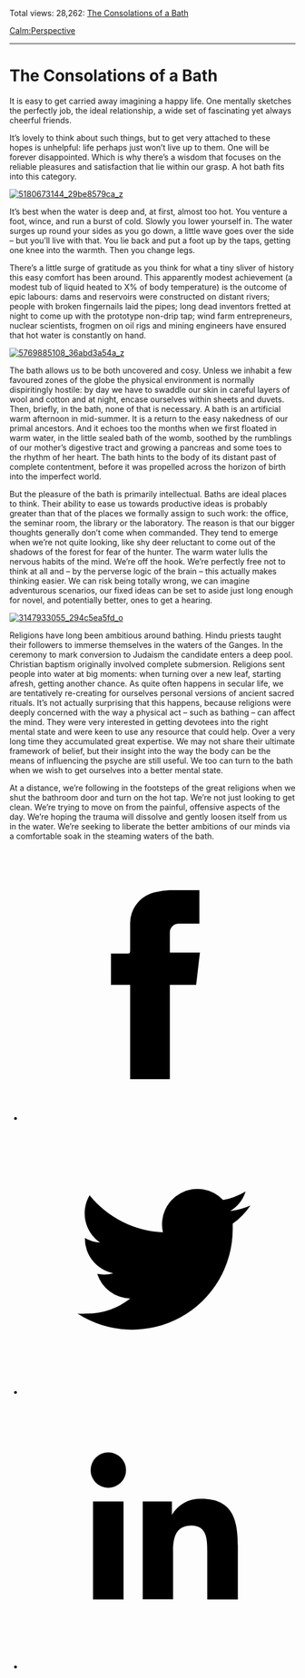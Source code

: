 Total views: 28,262: [The Consolations of a Bath](https://www.theschooloflife.com/thebookoflife/the-consolations-of-a-bath/)

[Calm:](https://www.theschooloflife.com/thebookoflife/category/calm/)[Perspective](https://www.theschooloflife.com/thebookoflife/category/calm/perspective/)

* * *

# The Consolations of a Bath
<style>
						.alignnone {
  display: block;
  margin-left: auto;
  margin-right: auto;
  align: center:
}

.addtoany_share_save_container {
display:none;
}

.wp-block-image {
		display: block;
  margin-left: auto;
  margin-right: auto;
  width: 50%;
}

.aligncenter {
display: block;
  margin-left: auto;
  margin-right: auto;
  align: center:
}

@media only screen and (max-width: 500px) {
  .wp-block-image {
		display: block;
  margin-left: auto;
  margin-right: auto;
  width: 100%;
} }

h1 {max-width: 600px !important;
}
.s18-single-post .content-area .site-main article .post-cat-header-display + .old-wrapper p {
    font-size: 1.200em
}
						</style>

It is easy to get carried away imagining a happy life. One mentally sketches the perfectly job, the ideal relationship, a wide set of fascinating yet always cheerful friends.

It’s lovely to think about such things, but to get very attached to these hopes is unhelpful: life perhaps just won’t live up to them. One will be forever disappointed. Which is why there’s a wisdom that focuses on the reliable pleasures and satisfaction that lie within our grasp. A hot bath fits into this category.

[![5180673144_29be8579ca_z](https://www.theschooloflife.com/thebookoflife/wp-content/uploads/2014/11/5180673144_29be8579ca_z.jpg)](http://www.thebookoflife.org/wp-content/uploads/2014/11/5180673144_29be8579ca_z.jpg)

It’s best when the water is deep and, at first, almost too hot. You venture a foot, wince, and run a burst of cold. Slowly you lower yourself in. The water surges up round your sides as you go down, a little wave goes over the side – but you’ll live with that. You lie back and put a foot up by the taps, getting one knee into the warmth. Then you change legs.

There’s a little surge of gratitude as you think for what a tiny sliver of history this easy comfort has been around. This apparently modest achievement (a modest tub of liquid heated to X% of body temperature) is the outcome of epic labours: dams and reservoirs were constructed on distant rivers; people with broken fingernails laid the pipes; long dead inventors fretted at night to come up with the prototype non-drip tap; wind farm entrepreneurs, nuclear scientists, frogmen on oil rigs and mining engineers have ensured that hot water is constantly on hand.

[![5769885108_36abd3a54a_z](https://www.theschooloflife.com/thebookoflife/wp-content/uploads/2014/11/5769885108_36abd3a54a_z.jpg)](http://www.thebookoflife.org/wp-content/uploads/2014/11/5769885108_36abd3a54a_z.jpg)

The bath allows us to be both uncovered and cosy. Unless we inhabit a few favoured zones of the globe the physical environment is normally dispiritingly hostile: by day we have to swaddle our skin in careful layers of wool and cotton and at night, encase ourselves within sheets and duvets. Then, briefly, in the bath, none of that is necessary. A bath is an artificial warm afternoon in mid-summer. It is a return to the easy nakedness of our primal ancestors. And it echoes too the months when we first floated in warm water, in the little sealed bath of the womb, soothed by the rumblings of our mother’s digestive tract and growing a pancreas and some toes to the rhythm of her heart. The bath hints to the body of its distant past of complete contentment, before it was propelled across the horizon of birth into the imperfect world.

But the pleasure of the bath is primarily intellectual. Baths are ideal places to think. Their ability to ease us towards productive ideas is probably greater than that of the places we formally assign to such work: the office, the seminar room, the library or the laboratory. The reason is that our bigger thoughts generally don’t come when commanded. They tend to emerge when we’re not quite looking, like shy deer reluctant to come out of the shadows of the forest for fear of the hunter. The warm water lulls the nervous habits of the mind. We’re off the hook. We’re perfectly free not to think at all and – by the perverse logic of the brain – this actually makes thinking easier. We can risk being totally wrong, we can imagine adventurous scenarios, our fixed ideas can be set to aside just long enough for novel, and potentially better, ones to get a hearing.

[![3147933055_294c5ea5fd_o](https://www.theschooloflife.com/thebookoflife/wp-content/uploads/2014/11/3147933055_294c5ea5fd_o.jpg)](http://www.thebookoflife.org/wp-content/uploads/2014/11/3147933055_294c5ea5fd_o.jpg)

Religions have long been ambitious around bathing. Hindu priests taught their followers to immerse themselves in the waters of the Ganges. In the ceremony to mark conversion to Judaism the candidate enters a deep pool. Christian baptism originally involved complete submersion. Religions sent people into water at big moments: when turning over a new leaf, starting afresh, getting another chance. As quite often happens in secular life, we are tentatively re-creating for ourselves personal versions of ancient sacred rituals. It’s not actually surprising that this happens, because religions were deeply concerned with the way a physical act – such as bathing – can affect the mind. They were very interested in getting devotees into the right mental state and were keen to use any resource that could help. Over a very long time they accumulated great expertise. We may not share their ultimate framework of belief, but their insight into the way the body can be the means of influencing the psyche are still useful. We too can turn to the bath when we wish to get ourselves into a better mental state. &nbsp;

At a distance, we’re following in the footsteps of the great religions when we shut the bathroom door and turn on the hot tap. We’re not just looking to get clean. We’re trying to move on from the painful, offensive aspects of the day. We’re hoping the trauma will dissolve and gently loosen itself from us in the water. We’re seeking to liberate the better ambitions of our minds via a comfortable soak in the steaming waters of the bath.

<style>
    .iframe-class { display: block !important; }
</style>

- [<svg xmlns="http://www.w3.org/2000/svg" viewbox="0 0 26 26"><title>Facebook</title>
                    <g>
                        <path d="M8.38,10H9.92c.2,0,.29,0,.29-.28,0-.82,0-1.64,0-2.46a3.05,3.05,0,0,1,2.57-3.15A7.22,7.22,0,0,1,14,3.95c.86,0,1.71,0,2.57,0h.25v3.2h-2A.85.85,0,0,0,14,8c0,.62,0,1.24,0,1.91h2.87L16.51,13H14v9H10.21V13H8.38Z"></path>
                    </g>
                </svg>](http://www.facebook.com/sharer/sharer.php?u=https://www.theschooloflife.com/thebookoflife/the-consolations-of-a-bath/)
- [<svg xmlns="http://www.w3.org/2000/svg" viewbox="0 0 26 26"><title>Twitter</title>
                    <path d="M21.69,7.9a6.75,6.75,0,0,1-1.94.53,3.39,3.39,0,0,0,1.48-1.87,6.76,6.76,0,0,1-2.14.82,3.38,3.38,0,0,0-5.75,3.08,9.59,9.59,0,0,1-7-3.53,3.38,3.38,0,0,0,1,4.51A3.36,3.36,0,0,1,5.89,11v0A3.38,3.38,0,0,0,8.6,14.37a3.39,3.39,0,0,1-1.53.06,3.38,3.38,0,0,0,3.15,2.35A6.78,6.78,0,0,1,6,18.22a6.87,6.87,0,0,1-.81,0A9.6,9.6,0,0,0,20,10.08q0-.22,0-.44A6.86,6.86,0,0,0,21.69,7.9Z"></path>
                </svg>](http://twitter.com/share?url=https://www.theschooloflife.com/thebookoflife/the-consolations-of-a-bath/&text=&via=theschooloflife)
- [<svg xmlns="http://www.w3.org/2000/svg" viewbox="0 0 26 26"><title>LinkedIn</title>
<path class="cls-2" d="M6.67,10H9.58v9.36H6.67ZM8.13,5.32A1.69,1.69,0,1,1,6.44,7,1.69,1.69,0,0,1,8.13,5.32"></path><path class="cls-2" d="M11.41,10H14.2v1.28h0A3.06,3.06,0,0,1,17,9.75c2.95,0,3.49,1.94,3.49,4.46v5.14H17.57V14.79c0-1.09,0-2.48-1.51-2.48s-1.75,1.18-1.75,2.4v4.63H11.41Z"></path></svg>](https://www.linkedin.com/shareArticle?mini=true&url=https://www.theschooloflife.com/thebookoflife/the-consolations-of-a-bath/)
